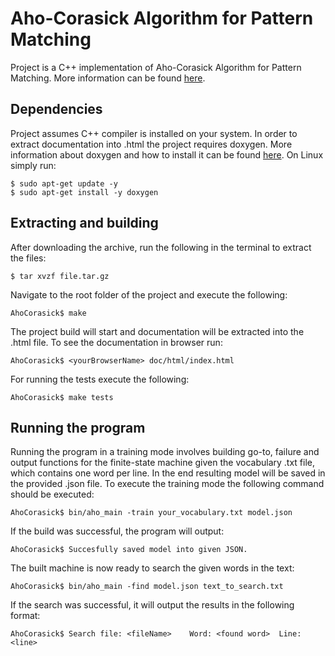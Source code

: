 ﻿# Aho-Corasick Algorithm for Pattern Matching

Project is a  C++ implementation of Aho-Corasick Algorithm for Pattern Matching. More information can be found [here](https://www.researchgate.net/publication/220423622_Efficient_string_matching_An_aid_to_bibliographic_search).

## Dependencies 

Project assumes C++ compiler is installed on your system. In order to extract documentation into .html the project requires doxygen. More information about doxygen and how to install it can be found [here](http://www.doxygen.nl/index.html). On Linux simply run:
```console
$ sudo apt-get update -y
$ sudo apt-get install -y doxygen
``` 


## Extracting and building

After downloading the archive, run the following in the terminal to extract the files: 
```console
$ tar xvzf file.tar.gz
```
Navigate to the root folder of the project and execute the following: 
```console
AhoCorasick$ make
```
The project build will start and documentation will be extracted into the .html file. To see the documentation in browser run: 
```console
AhoCorasick$ <yourBrowserName> doc/html/index.html
```
For running the tests execute the following: 
```console
AhoCorasick$ make tests
```

## Running the program


Running the program in a training mode involves building go-to, failure and output functions for the finite-state machine given the vocabulary .txt file, which contains one word per line. In the end resulting model will be saved in the provided .json file. To execute the training mode the following command should be executed: 
```console
AhoCorasick$ bin/aho_main -train your_vocabulary.txt model.json
```
If the build was successful, the program will output: 
```console
AhoCorasick$ Succesfully saved model into given JSON.
```
The built machine is now ready to search the given words in the text:
```console
AhoCorasick$ bin/aho_main -find model.json text_to_search.txt
```
If the search was successful, it will output the results in the following format: 
```console
AhoCorasick$ Search file: <fileName>	Word: <found word>	Line: <line>
```

